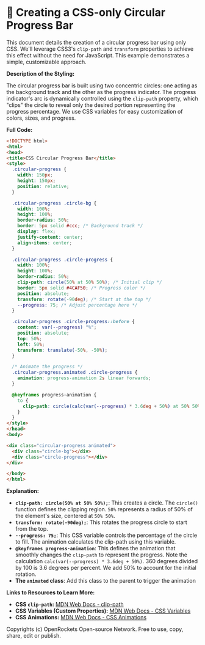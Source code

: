 # 🐞 Creating a CSS-only Circular Progress Bar


This document details the creation of a circular progress bar using only CSS.  We'll leverage CSS3's `clip-path` and `transform` properties to achieve this effect without the need for JavaScript. This example demonstrates a simple, customizable approach.


**Description of the Styling:**

The circular progress bar is built using two concentric circles: one acting as the background track and the other as the progress indicator. The progress indicator's arc is dynamically controlled using the `clip-path` property, which "clips" the circle to reveal only the desired portion representing the progress percentage.  We use CSS variables for easy customization of colors, sizes, and progress.

**Full Code:**

```html
<!DOCTYPE html>
<html>
<head>
<title>CSS Circular Progress Bar</title>
<style>
  .circular-progress {
    width: 150px;
    height: 150px;
    position: relative;
  }

  .circular-progress .circle-bg {
    width: 100%;
    height: 100%;
    border-radius: 50%;
    border: 5px solid #ccc; /* Background track */
    display: flex;
    justify-content: center;
    align-items: center;
  }

  .circular-progress .circle-progress {
    width: 100%;
    height: 100%;
    border-radius: 50%;
    clip-path: circle(50% at 50% 50%); /* Initial clip */
    border: 5px solid #4CAF50; /* Progress color */
    position: absolute;
    transform: rotate(-90deg); /* Start at the top */
    --progress: 75; /* Adjust percentage here */
  }

  .circular-progress .circle-progress::before {
    content: var(--progress) "%";
    position: absolute;
    top: 50%;
    left: 50%;
    transform: translate(-50%, -50%);
  }

  /* Animate the progress */
  .circular-progress.animated .circle-progress {
    animation: progress-animation 2s linear forwards;
  }

  @keyframes progress-animation {
    to {
      clip-path: circle(calc(var(--progress) * 3.6deg + 50%) at 50% 50%);
    }
  }
</style>
</head>
<body>

<div class="circular-progress animated">
  <div class="circle-bg"></div>
  <div class="circle-progress"></div>
</div>

</body>
</html>
```

**Explanation:**

* **`clip-path: circle(50% at 50% 50%);`**: This creates a circle.  The `circle()` function defines the clipping region.  `50%` represents a radius of 50% of the element's size, centered at `50% 50%`.
* **`transform: rotate(-90deg);`**:  This rotates the progress circle to start from the top.
* **`--progress: 75;`**: This CSS variable controls the percentage of the circle to fill.  The animation calculates the clip-path using this variable.
* **`@keyframes progress-animation`**: This defines the animation that smoothly changes the `clip-path` to represent the progress. Note the calculation `calc(var(--progress) * 3.6deg + 50%)`.  360 degrees divided by 100 is 3.6 degrees per percent. We add 50% to account for the initial rotation.
* **The `animated` class**: Add this class to the parent to trigger the animation


**Links to Resources to Learn More:**

* **CSS `clip-path`:** [MDN Web Docs - clip-path](https://developer.mozilla.org/en-US/docs/Web/CSS/clip-path)
* **CSS Variables (Custom Properties):** [MDN Web Docs - CSS Variables](https://developer.mozilla.org/en-US/docs/Web/CSS/Using_CSS_custom_properties)
* **CSS Animations:** [MDN Web Docs - CSS Animations](https://developer.mozilla.org/en-US/docs/Web/CSS/CSS_Animations/Using_CSS_animations)


Copyrights (c) OpenRockets Open-source Network. Free to use, copy, share, edit or publish.

